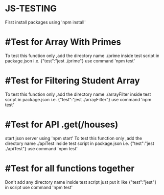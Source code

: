 # JS-TESTING
  First install packages using 'npm install'

# #Test for Array With Primes
 To test this function only ,add the directory name ./prime inside test script in package.json i.e. {"test":"jest ./prime"} 
 use command 'npm test'


 # #Test for Filtering Student Array 
 To test this function only ,add the directory name ./arrayFilter inside test script in package.json i.e. {"test":"jest ./arrayFilter"} 
 use command 'npm test'


 # #Test for API .get(/houses)
 start json server using 'npm start'
 To test this function only ,add the directory name ./apiTest inside test script in package.json i.e. {"test":"jest ./apiTest"} 
 use command 'npm test'


 # #Test for all functions together 
   Don't add any directory name inside test script 
   just put it like {"test":"jest"} in script 
   use command 'npm test'
